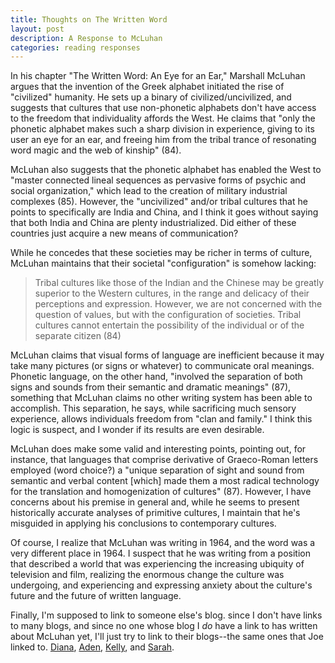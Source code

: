 ```yaml
---
title: Thoughts on The Written Word
layout: post
description: A Response to McLuhan
categories: reading responses
---
```


In his chapter "The Written Word: An Eye for an Ear," Marshall McLuhan argues that the invention of the Greek alphabet initiated the rise of "civilized" humanity. He sets up a binary of civilized/uncivilized, and suggests that cultures that use non-phonetic alphabets don't have access to the freedom that individuality affords the West. He claims that "only the phonetic alphabet makes such a sharp division in experience, giving to its user an eye for an ear, and freeing him from the tribal trance of resonating word magic and the web of kinship" (84).

McLuhan also suggests that the phonetic alphabet has enabled the West to "master connected lineal sequences as pervasive forms of psychic and social organization," which lead to the creation of military industrial complexes (85). However, the "uncivilized" and/or tribal cultures that he points to specifically are India and China, and I think it goes without saying that both India and China are plenty industrialized. Did either of these countries just acquire a new means of communication?

While he concedes that these societies may be richer in terms of culture, McLuhan maintains that their societal "configuration" is somehow lacking:
> Tribal cultures like those of the Indian and the Chinese may be greatly superior to the Western cultures, in the range and delicacy of their perceptions and expression. However, we are not concerned with the question of values, but with the configuration of societies. Tribal cultures cannot entertain the possibility of the individual or of the separate citizen (84)

McLuhan claims that visual forms of language are inefficient because it may take many pictures (or signs or whatever) to communicate oral meanings. Phonetic language, on the other hand, "involved the separation of both signs and sounds from their semantic and dramatic meanings" (87), something that McLuhan claims no other writing system has been able to accomplish. This separation, he says, while sacrificing much sensory experience, allows individuals freedom from "clan and family." I think this logic is suspect, and I wonder if its results are even desirable.

McLuhan does make some valid and interesting points, pointing out, for instance, that languages that comprise derivative of Graeco-Roman letters employed (word choice?) a "unique separation of sight and sound from semantic and verbal content [which] made them a most radical technology for the translation and homogenization of cultures" (87). However, I have concerns about his premise in general and, while he seems to present historically accurate analyses of primitive cultures, I maintain that he's misguided in applying his conclusions to contemporary cultures.

Of course, I realize that McLuhan was writing in 1964, and the word was a very different place in 1964. I suspect that he was writing from a position that described a world that was experiencing the increasing ubiquity of television and film, realizing the enormous change the culture was undergoing, and experiencing and expressing anxiety about the culture's future and the future of written language.

Finally, I'm supposed to link to someone else's blog. since I don't have links to many blogs, and since no one whose blog I *do* have a link to has written about McLuhan yet, I'll just try to link to their blogs--the same ones that Joe linked to.
[Diana](http://dianarosenberger.github.io/), [Aden](http://adenj86.github.io/), [Kelly](http://kellypolasek.github.io/), and [Sarah](http://sjhunton.github.io/).
